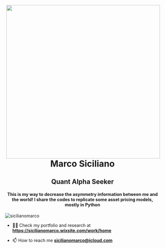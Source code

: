 <img width="500" align="right" src="https://c.tenor.com/KjG9Wov2-XQAAAAM/stock-market-stocks.gif">
 
<h1 align="center">Marco Siciliano</h1>
<h2 align="center">Quant Alpha Seeker</h2>
<h4 align="center">This is my way to decrease the asymmetry information between me and the world! I share the codes to replicate some asset pricing models, mostly in Python</h4>

<p align="left"> <img src="https://komarev.com/ghpvc/?username=sicilianomarco&label=Profile%20views&color=0e75b6&style=flat" alt="sicilianomarco" /> </p>
 
 
- 👨‍💻 Check my portfolio and research at **https://sicilianomarco.wixsite.com/work/home**
 
- 📫 How to reach me **sicilianomarco@icloud.com**
